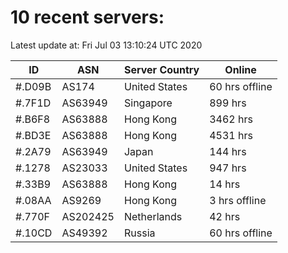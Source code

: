 # 10 recent servers:

Latest update at: Fri Jul 03 13:10:24 UTC 2020

| ID | ASN | Server Country | Online |
| -- | --- | -------------- | ------ |
| #.D09B | AS174 | United States | 60 hrs offline |
| #.7F1D | AS63949 | Singapore | 899 hrs |
| #.B6F8 | AS63888 | Hong Kong | 3462 hrs |
| #.BD3E | AS63888 | Hong Kong | 4531 hrs |
| #.2A79 | AS63949 | Japan | 144 hrs |
| #.1278 | AS23033 | United States | 947 hrs |
| #.33B9 | AS63888 | Hong Kong | 14 hrs |
| #.08AA | AS9269 | Hong Kong | 3 hrs offline |
| #.770F | AS202425 | Netherlands | 42 hrs |
| #.10CD | AS49392 | Russia | 60 hrs offline |

